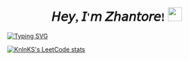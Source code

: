 <h1 align="center" style="font-family:verdana;"> 𝘏𝘦𝘺, 𝘐'𝘮 𝘡𝘩𝘢𝘯𝘵𝘰𝘳𝘦!
<img src="https://github.com/blackcater/blackcater/raw/main/images/Hi.gif" height="32"/>
</h1>

[![Typing SVG](https://readme-typing-svg.herokuapp.com?color=%2336BCF7&lines=AI+/+ML+enthusiast)](https://git.io/typing-svg)

[![KnlnKS's LeetCode stats](https://leetcode-stats-six.vercel.app/api?username=galymzhantore17&theme=dark)](https://github.com/galymzhantore17/leetcode-stats)
